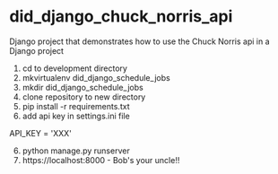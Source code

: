 # did_django_chuck_norris_api
Django project that demonstrates how to use the Chuck Norris api in a Django project

1) cd to development directory
2) mkvirtualenv did_django_schedule_jobs
3) mkdir did_django_schedule_jobs
4) clone repository to new directory
5) pip install -r requirements.txt
6) add api key in settings.ini file

API_KEY = 'XXX'

6) python manage.py runserver
7) https://localhost:8000 - Bob's your uncle!! 

